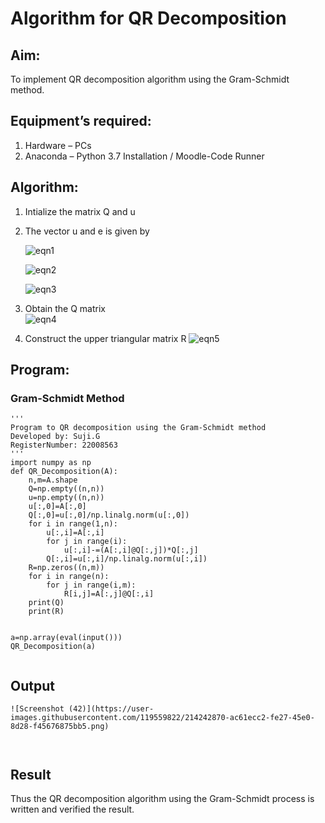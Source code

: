 # Algorithm for QR Decomposition
## Aim:
To implement QR decomposition algorithm using the Gram-Schmidt method.
## Equipment’s required:
1.	Hardware – PCs
2.	Anaconda – Python 3.7 Installation / Moodle-Code Runner
## Algorithm:
1.	Intialize the matrix Q and u
2.	The vector u and e is given by

    ![eqn1](./ex4.jpg)

    ![eqn2](./ex6.jpg)

    ![eqn3](./ex3.jpg)

3.	Obtain the Q matrix   
    ![eqn4](./ex1.jpg)
4.	Construct the upper triangular matrix R
    ![eqn5](./ex2.jpg)



## Program:
### Gram-Schmidt Method
```
''' 
Program to QR decomposition using the Gram-Schmidt method
Developed by: Suji.G
RegisterNumber: 22008563
'''
import numpy as np
def QR_Decomposition(A):
    n,m=A.shape 
    Q=np.empty((n,n)) 
    u=np.empty((n,n)) 
    u[:,0]=A[:,0]
    Q[:,0]=u[:,0]/np.linalg.norm(u[:,0])   
    for i in range(1,n):
        u[:,i]=A[:,i]
        for j in range(i):
            u[:,i]-=(A[:,i]@Q[:,j])*Q[:,j]
        Q[:,i]=u[:,i]/np.linalg.norm(u[:,i])
    R=np.zeros((n,m))
    for i in range(n):
        for j in range(i,m):
            R[i,j]=A[:,j]@Q[:,i]
    print(Q)
    print(R)
    
    
a=np.array(eval(input()))
QR_Decomposition(a)
  

```

## Output
```
![Screenshot (42)](https://user-images.githubusercontent.com/119559822/214242870-ac61ecc2-fe27-45e0-8d28-f45676875bb5.png)



```

## Result
Thus the QR decomposition algorithm using the Gram-Schmidt process is written and verified the result.

